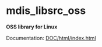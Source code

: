 # mdis_libsrc_oss

**OSS library for Linux**

Documentation: [DOC/html/index.html](DOC/html/index.html)
